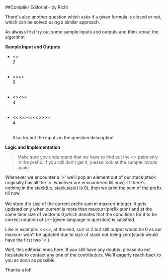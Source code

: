 ##Compiler Editorial - by Richi

There's also another question which asks if a given formula is closed or not, which can be solved using a similar approach.

As always first try out some sample inputs and outputs and think about the algorithm

**Sample Input and Outputs**<br/>
* <> <br />
  2<br /><br />
 
* <<<><br />
  0<br /><br />
  
* <><><<br />
  4 <br /><br />
  
* <<>>><<<<>>>><br />
  4 <br /><br />
  
  Also try out the inputs in the question description.
 
**Logic and Implementation**

>Make sure you understand that we have to find out the <> pairs only in the prefix. If you still don't get it, please look at the sample imputs again.

Whenever we encounter a '>' we'll pop an element out of our stack(stack originally has all the '<' whichver are encountered till now). If there's nothing in the stack(i.e. stack.size() is 0), then we print the sum of the prefix till now.<br /><br />
We store the size of the current prefix sum in maxcurr integer. It gets updated only when current is more than maxcurr(prefix sum) and at the same time size of vector is 0,which denotes that the conditions for it to be correct notation of L++(given language in question) is satisfied.

Like in example: <<<>, at the end, curr is 2 but still output would be 0 as our maxcurr won't be updated due to size of stack not being zero(stack would have the first two '<').


Well, this editorial ends here. If you still have any doubts, please do not hesistate to contact any one of the contributors, We'll eagerly reach back to you as soon as possible.

Thanks a lot!

